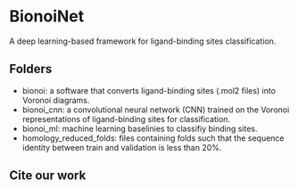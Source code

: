 # BionoiNet
A deep learning-based framework for ligand-binding sites classification.

## Folders
* bionoi: a software that converts ligand-binding sites (.mol2 files) into Voronoi diagrams.
* bionoi_cnn: a convolutional neural network (CNN) trained on the Voronoi representations of ligand-binding sites for classification.
* bionoi_ml: machine learning baselinies to classifiy binding sites.
* homology_reduced_folds: files containing folds such that the sequence identity between train and validation is less than 20%.

## Cite our work
